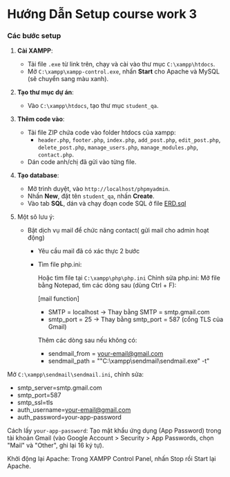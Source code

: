 # Hướng Dẫn Setup course work 3

### Các bước setup
1. **Cài XAMPP**:
   - Tải file `.exe` từ link trên, chạy và cài vào thư mục `C:\xampp\htdocs`.
   - Mở `C:\xampp\xampp-control.exe`, nhấn **Start** cho Apache và MySQL (sẽ chuyển sang màu xanh).

2. **Tạo thư mục dự án**:
   - Vào `C:\xampp\htdocs`, tạo thư mục `student_qa`.

3. **Thêm code vào**:
   - Tải file ZIP chứa code vào folder htdocs của xampp:
     - `header.php`, `footer.php`, `index.php`, `add_post.php`, `edit_post.php`, `delete_post.php`, `manage_users.php`, `manage_modules.php`, `contact.php`.
   - Dán code anh/chị đã gửi vào từng file.

4. **Tạo database**:
   - Mở trình duyệt, vào `http://localhost/phpmyadmin`.
   - Nhấn **New**, đặt tên `student_qa`, nhấn **Create**.
   - Vào tab **SQL**, dán và chạy đoạn code SQL ở file [ERD.sql](/ERD.sql)

5. Một sô lưu ý:
   - Bật dịch vụ mail để chức năng contact( gửi mail cho admin hoạt động)
     - Yêu cầu mail đã có xác thực 2 bước 
     - Tìm file php.ini:
        
        Hoặc tìm file tại `C:\xampp\php\php.ini`
        Chỉnh sửa php.ini:
        Mở file bằng Notepad, tìm các dòng sau (dùng Ctrl + F):

        [mail function]
        - SMTP = localhost → Thay bằng SMTP = smtp.gmail.com
        - smtp_port = 25 → Thay bằng smtp_port = 587 (cổng TLS của Gmail)

        Thêm các dòng sau nếu không có:
        - sendmail_from = your-email@gmail.com
        - sendmail_path = "\"C:\xampp\sendmail\sendmail.exe\" -t"


Mở `C:\xampp\sendmail\sendmail.ini`, chỉnh sửa:
- smtp_server=smtp.gmail.com
- smtp_port=587
- smtp_ssl=tls
- auth_username=your-email@gmail.com
- auth_password=your-app-password

Cách lấy `your-app-password`: Tạo mật khẩu ứng dụng (App Password) trong tài khoản Gmail (vào Google Account > Security > App Passwords, chọn "Mail" và "Other", ghi lại 16 ký tự).

Khởi động lại Apache:
Trong XAMPP Control Panel, nhấn Stop rồi Start lại Apache.
